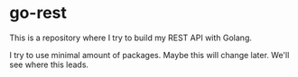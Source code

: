 # go-rest
This is a repository where I try to build my REST API with Golang.

I try to use minimal amount of packages. Maybe this will change later. We'll see where this leads.
